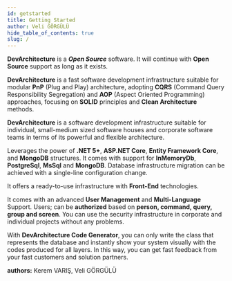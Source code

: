 ```yaml
---
id: getstarted
title: Getting Started
author: Veli GÖRGÜLÜ
hide_table_of_contents: true
slug: /
---
```


**DevArchitecture** is a ***Open Source*** software. It will continue with **Open Source** support as long as it exists.

**DevArchitecture** is a fast software development infrastructure suitable
for modular **PnP** (Plug and Play) architecture, adopting **CQRS**
(Command Query Responsibility Segregation) and **AOP** (Aspect Oriented Programming)
approaches, focusing on **SOLID** principles and **Clean Architecture** methods.

**DevArchitecture** is a software development infrastructure suitable for individual,
small-medium sized software houses and corporate software teams in terms of its
powerful and flexible architecture.

Leverages the power of **.NET 5+**, **ASP.NET Core**, **Entity Framework Core**,
and **MongoDB** structures. It comes with support for **InMemoryDb**, **PostgreSql**,
**MsSql** and **MongoDB**. Database infrastructure migration can be achieved with
a single-line configuration change.

It offers a ready-to-use infrastructure with **Front-End** technologies.

It comes with an advanced **User Management** and **Multi-Language** Support.
Users; can be **authorized** based on **person, command, query, group and screen**.
You can use the security infrastructure in corporate and individual projects without any problems.

With **DevArchitecture Code Generator**, you can only write the class that represents the database and instantly show your system visually with the codes produced for all layers. In this way, you can get fast feedback from your fast customers and solution partners.

**authors:** Kerem VARIŞ, Veli GÖRGÜLÜ